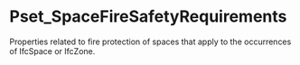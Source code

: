 # Pset_SpaceFireSafetyRequirements

Properties related to fire protection of spaces that apply to the occurrences of IfcSpace or IfcZone.
